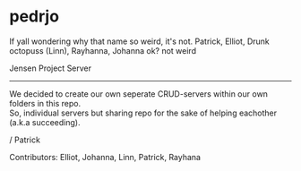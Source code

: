 
# pedrjo
If yall wondering why that name so weird, it's not.
Patrick, Elliot, Drunk octopuss (Linn), Rayhanna, Johanna
ok? not weird

Jensen Project Server

---

We decided to create our own seperate CRUD-servers within our own folders in this repo.   
So, individual servers but sharing repo for the sake of helping eachother (a.k.a succeeding).

/ Patrick


Contributors: Elliot, Johanna, Linn, Patrick, Rayhana
